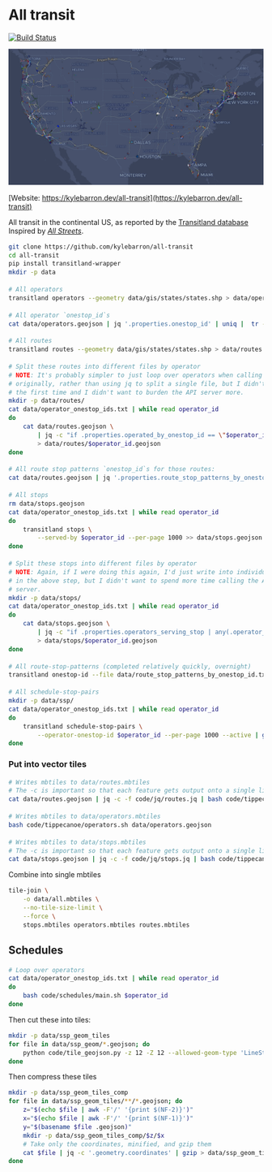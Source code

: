 # All transit

[![Build Status](https://travis-ci.org/kylebarron/all-transit.svg?branch=master)](https://travis-ci.org/kylebarron/all-transit)

[![Example Screenshot](assets/overview_screenshot.png)](https://kylebarron.dev/all-transit)

[Website: https://kylebarron.dev/all-transit](https://kylebarron.dev/all-transit)

All transit in the continental US, as reported by the [Transitland
database](https://transit.land) Inspired by [_All
Streets_](https://benfry.com/allstreets/map5.html).

```bash
git clone https://github.com/kylebarron/all-transit
cd all-transit
pip install transitland-wrapper
mkdir -p data

# All operators
transitland operators --geometry data/gis/states/states.shp > data/operators.geojson

# All operator `onestop_id`s
cat data/operators.geojson | jq '.properties.onestop_id' | uniq |  tr -d \" > data/operator_onestop_ids.txt

# All routes
transitland routes --geometry data/gis/states/states.shp > data/routes.geojson

# Split these routes into different files by operator
# NOTE: It's probably simpler to just loop over operators when calling the API
# originally, rather than using jq to split a single file, but I didn't do that
# the first time and I didn't want to burden the API server more.
mkdir -p data/routes/
cat data/operator_onestop_ids.txt | while read operator_id
do
    cat data/routes.geojson \
        | jq -c "if .properties.operated_by_onestop_id == \"$operator_id\" then . else empty end" \
        > data/routes/$operator_id.geojson
done

# All route stop patterns `onestop_id`s for those routes:
cat data/routes.geojson | jq '.properties.route_stop_patterns_by_onestop_id[]' | uniq | tr -d \" > data/route_stop_patterns_by_onestop_id.txt

# All stops
rm data/stops.geojson
cat data/operator_onestop_ids.txt | while read operator_id
do
    transitland stops \
        --served-by $operator_id --per-page 1000 >> data/stops.geojson
done

# Split these stops into different files by operator
# NOTE: Again, if I were doing this again, I'd just write into individual files
# in the above step, but I didn't want to spend more time calling the API
# server.
mkdir -p data/stops/
cat data/operator_onestop_ids.txt | while read operator_id
do
    cat data/stops.geojson \
        | jq -c "if .properties.operators_serving_stop | any(.operator_onestop_id == \"$operator_id\") then . else empty end" \
        > data/stops/$operator_id.geojson
done

# All route-stop-patterns (completed relatively quickly, overnight)
transitland onestop-id --file data/route_stop_patterns_by_onestop_id.txt > data/route-stop-patterns.json

# All schedule-stop-pairs
mkdir -p data/ssp/
cat data/operator_onestop_ids.txt | while read operator_id
do
    transitland schedule-stop-pairs \
        --operator-onestop-id $operator_id --per-page 1000 --active | gzip > data/ssp/$operator_id.json.gz
done
```

### Put into vector tiles

```bash
# Writes mbtiles to data/routes.mbtiles
# The -c is important so that each feature gets output onto a single line
cat data/routes.geojson | jq -c -f code/jq/routes.jq | bash code/tippecanoe/routes.sh

# Writes mbtiles to data/operators.mbtiles
bash code/tippecanoe/operators.sh data/operators.geojson

# Writes mbtiles to data/stops.mbtiles
# The -c is important so that each feature gets output onto a single line
cat data/stops.geojson | jq -c -f code/jq/stops.jq | bash code/tippecanoe/stops.sh
```

Combine into single mbtiles
```bash
tile-join \
    -o data/all.mbtiles \
    --no-tile-size-limit \
    --force \
    stops.mbtiles operators.mbtiles routes.mbtiles
```

## Schedules

```bash
# Loop over operators
cat data/operator_onestop_ids.txt | while read operator_id
do
    bash code/schedules/main.sh $operator_id
done
```

Then cut these into tiles:
```bash
mkdir -p data/ssp_geom_tiles
for file in data/ssp_geom/*.geojson; do
    python code/tile_geojson.py -z 12 -Z 12 --allowed-geom-type 'LineString' -d data/ssp_geom_tiles $file
done
```

Then compress these tiles
```bash
mkdir -p data/ssp_geom_tiles_comp
for file in data/ssp_geom_tiles/**/*.geojson; do
    z="$(echo $file | awk -F'/' '{print $(NF-2)}')"
    x="$(echo $file | awk -F'/' '{print $(NF-1)}')"
    y="$(basename $file .geojson)"
    mkdir -p data/ssp_geom_tiles_comp/$z/$x
    # Take only the coordinates, minified, and gzip them
    cat $file | jq -c '.geometry.coordinates' | gzip > data/ssp_geom_tiles_comp/$z/$x/$y.json.gz
done
```
